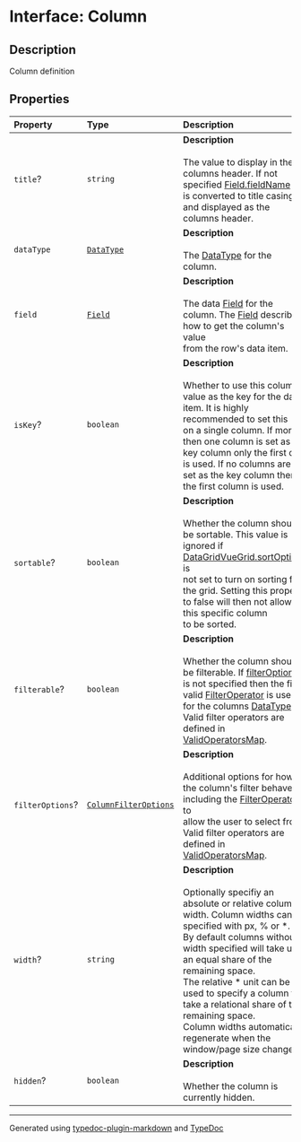 # Interface: Column

## Description

Column definition

## Properties

| Property | Type | Description |
| :------ | :------ | :------ |
| `title`? | `string` | **Description**<br /><br />The value to display in the columns header. If not specified [Field.fieldName](../classes/Field.md)<br />is converted to title casing and displayed as the columns header. |
| `dataType` | [`DataType`](../enumerations/DataType.md) | **Description**<br /><br />The [DataType](../enumerations/DataType.md) for the column. |
| `field` | [`Field`](../classes/Field.md) | **Description**<br /><br />The data [Field](../classes/Field.md) for the column. The [Field](../classes/Field.md) describes how to get the column's value<br />from the row's data item. |
| `isKey`? | `boolean` | **Description**<br /><br />Whether to use this columns value as the key for the data item. It is highly recommended to set this<br />on a single column. If more then one column is set as the key column only the first one is used. If no columns are<br />set as the key column then the first column is used. |
| `sortable`? | `boolean` | **Description**<br /><br />Whether the column should be sortable. This value is ignored if [DataGridVueGrid.sortOptions](../DataGridVueGrid/README.md) is<br />not set to turn on sorting for the grid. Setting this property to false will then not allow this specific column<br />to be sorted. |
| `filterable`? | `boolean` | **Description**<br /><br />Whether the column should be filterable. If [filterOptions](Column.md) is not specified then the first<br />valid [FilterOperator](../enumerations/FilterOperator.md) is used for the columns [DataType](../enumerations/DataType.md). Valid filter operators are defined in<br />[ValidOperatorsMap](../variables/ValidOperatorsMap.md). |
| `filterOptions`? | [`ColumnFilterOptions`](ColumnFilterOptions.md) | **Description**<br /><br />Additional options for how the column's filter behaves including the [FilterOperator](../enumerations/FilterOperator.md)s to<br />allow the user to select from. Valid filter operators are defined in [ValidOperatorsMap](../variables/ValidOperatorsMap.md). |
| `width`? | `string` | **Description**<br /><br />Optionally specifiy an absolute or relative column width. Column widths can be specified with px, % or *.<br />By default columns without a width specified will take up an equal share of the remaining space.<br />The relative * unit can be used to specify a column to take a relational share of the remaining space.<br />Column widths automatically regenerate when the window/page size changes. |
| `hidden`? | `boolean` | **Description**<br /><br />Whether the column is currently hidden. |

***

Generated using [typedoc-plugin-markdown](https://www.npmjs.com/package/typedoc-plugin-markdown) and [TypeDoc](https://typedoc.org/)

